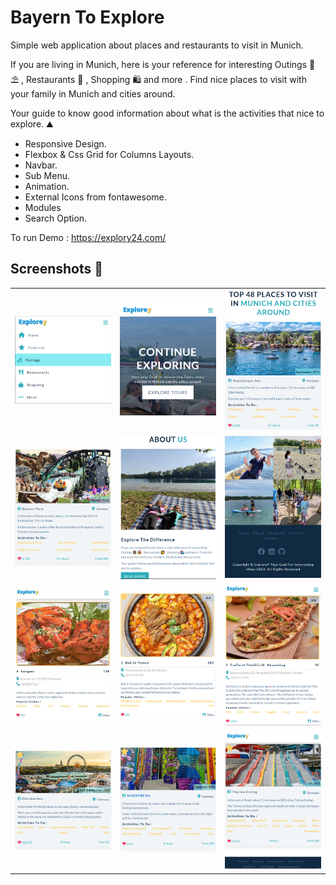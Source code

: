# Bayern To Explore
Simple web application about places and restaurants to visit in Munich.

If you are living in Munich, here is your reference for interesting Outings 🎡 ⛱️ , Restaurants 🥘 , Shopping 🛍️ and more . Find nice places to visit with your family in Munich and cities around.

Your guide to know good information about what is the activities that nice to explore.  ⛰️

- Responsive Design. 
- Flexbox & Css Grid for Columns Layouts.
- Navbar. 
- Sub Menu. 
- Animation. 
- External Icons from fontawesome.  
- Modules
- Search Option.

To run Demo : https://explory24.com/

## Screenshots 🎉

<table >
 <tr>
  <td><img src='screenshots/shot1.png' width='100%' /></td>
  <td><img src='screenshots/shot2.png' width='100%' /></td>
  <td><img src='screenshots/shot3.png' width='100%' /></td>
 </tr>
 <tr>
  <td><img src='screenshots/shot4.png' width='100%' /></td>
  <td><img src='screenshots/shot5.png' width='100%' /></td>
  <td><img src='screenshots/shot6.png' width='100%' /></td>
 </tr>
  <tr>
  <td><img src='screenshots/shot7.png' width='100%' /></td>
  <td><img src='screenshots/shot8.png' width='100%' /></td>
  <td><img src='screenshots/shot9.png' width='100%' /></td>
 </tr>
  <tr>
  <td><img src='screenshots/shot10.png' width='100%' /></td>
  <td><img src='screenshots/shot11.png' width='100%' /></td>
  <td><img src='screenshots/shot12.png' width='100%' /></td>
 </tr>
</table>